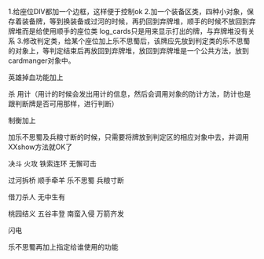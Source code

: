 1.给座位DIV都加一个边框，这样便于控制ok
2.加一个装备区类，四种小对象，保存着装备牌，等到换装备或过河的时候，再扔回到弃牌堆，顺手的时候不放回到弃牌堆而是给使用顺手的座位类
log_cards只是用来显示打出的牌，与弃牌堆没有关系
3.修改判定类，给某个座位加上乐不思蜀后，该牌应先放到判定类的乐不思蜀的对象上，等判定结束后再放回到弃牌堆，放回到弃牌堆是一个公共方法，放到cardmanger对象中。


英雄掉血功能加上

杀
用计（用计的时候会发出用计的信息，然后会调用对象的防计方法，防计也是跟判断牌是否可用那样，进行判断）

制衡加上

加乐不思蜀及兵粮寸断的时候，只需要将牌放到判定区的相应对象中去，并调用XXshow方法就OK了


决斗
火攻
铁索连环
无懈可击

过河拆桥
顺手牵羊
乐不思蜀
兵粮寸断

借刀杀人
无中生有


桃园结义
五谷丰登
南蛮入侵
万箭齐发


闪电

乐不思蜀再加上指定给谁使用的功能